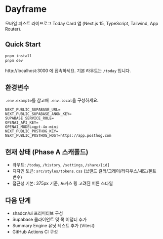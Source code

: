 # Dayframe

모바일 퍼스트 라이프로그 Today Card 앱 (Next.js 15, TypeScript, Tailwind, App Router).

## Quick Start

```bash
pnpm install
pnpm dev
```

http://localhost:3000 에 접속하세요. 기본 라우트는 `/today` 입니다.

## 환경변수
`.env.example`를 참고해 `.env.local`을 구성하세요.

```
NEXT_PUBLIC_SUPABASE_URL=
NEXT_PUBLIC_SUPABASE_ANON_KEY=
SUPABASE_SERVICE_ROLE=
OPENAI_API_KEY=
OPENAI_MODEL=gpt-4o-mini
NEXT_PUBLIC_POSTHOG_KEY=
NEXT_PUBLIC_POSTHOG_HOST=https://app.posthog.com
```

## 현재 상태 (Phase A 스캐폴드)
- 라우트: `/today`, `/history`, `/settings`, `/share/[id]`
- 디자인 토큰: `src/styles/tokens.css` (브랜드 컬러/그레이/라디우스/섀도/폰트 변수)
- 접근성 기본: 375px 기준, 포커스 링 고려된 버튼 스타일

## 다음 단계
- shadcn/ui 프리미티브 구성
- Supabase 클라이언트 및 목 어댑터 추가
- Summary Engine 유닛 테스트 추가 (Vitest)
- GitHub Actions CI 구성
